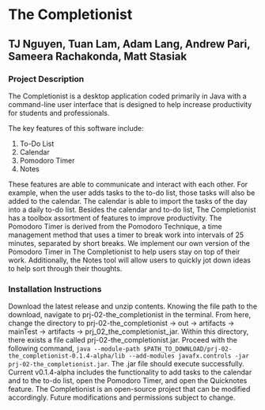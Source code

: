 # The Completionist
## TJ Nguyen, Tuan Lam, Adam Lang, Andrew Pari, Sameera Rachakonda, Matt Stasiak 

### Project Description 
The Completionist is a desktop application coded primarily in Java with a command-line user interface that is designed to help increase productivity for students and professionals. 

The key features of this software include:
1. To-Do List
2. Calendar
2. Pomodoro Timer
3. Notes

These features are able to communicate and interact with each other. For example, when the user adds tasks to the to-do list, those tasks will also be added to the calendar. The calendar is able to import the tasks of the day into a daily to-do list. Besides the calendar and to-do list, The Completionist has a toolbox assortment of features to improve productivity. The Pomodoro Timer is derived from the Pomodoro Technique, a time management method that uses a timer to break work into intervals of 25 minutes, separated by short breaks. We implement our own version of the Pomodoro Timer in The Completionist to help users stay on top of their work. Additionally, the Notes tool will allow users to quickly jot down ideas to help sort through their thoughts. 

### Installation Instructions
Download the latest release and unzip contents. Knowing the file path to the download, navigate to prj-02-the_completionist in the terminal. From here, change the directory to prj-02-the_completionist -> out -> artifacts -> mainTest -> artifacts -> prj_02_the_completionist_jar. Within this directory, there exists a file called prj-02-the_completionist.jar. Proceed with the following command, `java --module-path $PATH_TO_DOWNLOAD/prj-02-the_completionist-0.1.4-alpha/lib --add-modules javafx.controls -jar prj-02-the_completionist.jar`. The .jar file should execute successfully. Current v0.1.4-alpha includes the functionality to add tasks to the calendar and to the to-do list, open the Pomodoro Timer, and open the Quicknotes feature. The Completionist is an open-source project that can be modified accordingly. Future modifications and permissions subject to change.
